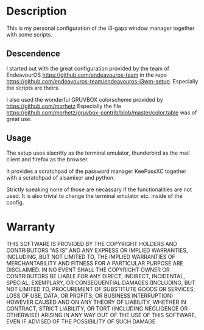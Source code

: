 # Description

This is my personal configuration of the i3-gaps window manager
together with some scripts.

## Descendence 

I started out with the great configuration provided by
the team of EndeavourOS
https://github.com/endeavouros-team
in the repo 
https://github.com/endeavouros-team/endeavouros-i3wm-setup.
Especially the scripts are theirs.

I also used the wonderful GRUVBOX colorscheme
provided by 
https://github.com/morhetz
Especially the file
https://github.com/morhetz/gruvbox-contrib/blob/master/color.table
was of great use.

## Usage

The setup uses alacritty as the terminal emulator,
thunderbird as the mail client and firefox as the browser.

It provides a scratchpad of the password manager KeePassXC
together with a scratchpad of alsamixer and python.

Strictly speaking none of those are necassary if the 
functionalities are not used.
It is also trivial to change the terminal emulator etc.
inside of the config.

# Warranty

THIS SOFTWARE IS PROVIDED BY THE COPYRIGHT HOLDERS AND CONTRIBUTORS “AS IS” AND ANY EXPRESS OR IMPLIED WARRANTIES, INCLUDING, BUT NOT LIMITED TO, THE IMPLIED WARRANTIES OF MERCHANTABILITY AND FITNESS FOR A PARTICULAR PURPOSE ARE DISCLAIMED. IN NO EVENT SHALL THE COPYRIGHT OWNER OR CONTRIBUTORS BE LIABLE FOR ANY DIRECT, INDIRECT, INCIDENTAL, SPECIAL, EXEMPLARY, OR CONSEQUENTIAL DAMAGES (INCLUDING, BUT NOT LIMITED TO, PROCUREMENT OF SUBSTITUTE GOODS OR SERVICES; LOSS OF USE, DATA, OR PROFITS; OR BUSINESS INTERRUPTION) HOWEVER CAUSED AND ON ANY THEORY OF LIABILITY, WHETHER IN CONTRACT, STRICT LIABILITY, OR TORT (INCLUDING NEGLIGENCE OR OTHERWISE) ARISING IN ANY WAY OUT OF THE USE OF THIS SOFTWARE, EVEN IF ADVISED OF THE POSSIBILITY OF SUCH DAMAGE.
